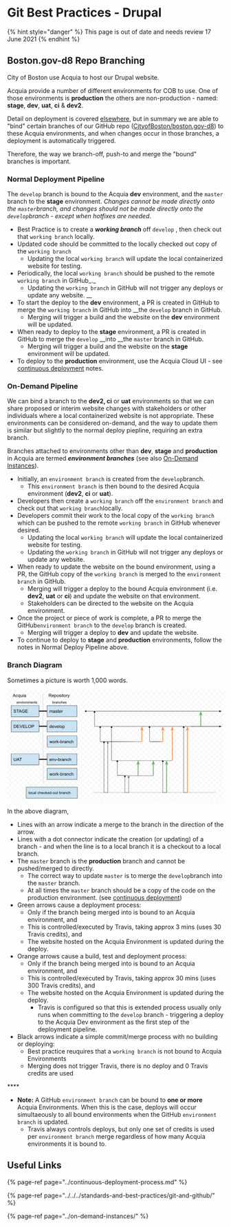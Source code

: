 # Git Best Practices - Drupal

{% hint style="danger" %}
This page is out of date and needs review 17 June 2021
{% endhint %}

## Boston.gov-d8 Repo Branching

City of Boston use Acquia to host our Drupal website.

Acquia provide a number of different environments for COB to use. One of those environments is **production** the others are non-production - named: **stage**, **dev**, **uat**, **ci** & **dev2**.

Detail on deployment is covered [elsewhere](../continuous-deployment-process.md), but in summary we are able to "bind" certain branches of our GitHub repo \([CityofBoston/boston.gov-d8](https://github.com/CityOfBoston/boston.gov-d8)\) to these Acquia environments, and when changes occur in those branches, a deployment is automatically triggered.

Therefore, the way we branch-off, push-to and merge the "bound" branches is important.

### Normal Deployment Pipeline

The `develop` branch is bound to the Acquia **dev** environment, and the `master` branch to the **stage** environment. _Changes cannot be made directly onto the `master`branch, and changes should not be made directly onto the `develop`branch - except when hotfixes are needed_.

* Best Practice is to create a _**working branch**_ off `develop` , then check out that `working branch` locally. 
* Updated code should be committed to the locally checked out copy of the `working branch` 
  * Updating the local `working branch` will update the local containerized website for testing.
* Periodically, the local `working branch` should be pushed to the remote `working branch` in GitHub_._ 
  * Updating the `working branch` in GitHub will not trigger any deploys or update any website.  __
* To start the deploy to the **dev** environment,  a PR is created in GitHub to merge the `working branch` in GitHub into __the `develop` branch in GitHub. 
  * Merging will trigger a build and the website on the **dev** environment will be updated.
* When ready to deploy to the **stage** environment,  a PR is created in GitHub to merge the `develop` __into __the `master` branch in GitHub. 
  * Merging will trigger a build and the website on the **stage** environment will be updated.
* To deploy to the **production** environment, use the Acquia Cloud UI - see [continuous deployment](../continuous-deployment-process.md#deploy-to-production) notes.

### On-Demand Pipeline

We can bind a branch to the **dev2, ci** or **uat** environments so that we can share proposed or interim website changes with stakeholders or other individuals where a local containerized website is not appropriate.  These environments can be considered on-demand, and the way to update them is similar but slightly to the normal deploy piepline, requiring an extra branch.

Branches attached to environments other than **dev**, **stage** and **production** in Acquia are termed _**environment branches**_  \(see also [On-Demand Instances](../on-demand-instances/)\). 

* Initially, an `environment branch` is created from the `develop`branch. 
  * This `environment branch` is then bound to the desired Acquia environment \(**dev2**, **ci** or **uat**\). 
* Developers then create a `working branch` off the `environment branch` and check out that `working branch`locally.  
* Developers commit their work to the local copy of the `working branch` which can be pushed to the remote `working branch` in GitHub whenever desired. 
  * Updating the local `working branch` will update the local containerized website for testing.
  * Updating the `working branch` in GitHub will not trigger any deploys or update any website.  
* When ready to update the website on the bound environment, using a PR, the GitHub copy of the `working branch` is merged to the `environment branch` in GitHub. 
  * Merging will trigger a deploy to the bound Acquia environment \(i.e. **dev2**, **uat** or **ci**\) and update the website on that environment.  
  * Stakeholders can be directed to the website on the Acquia environment.
* Once the project or piece of work is complete, a PR to merge the GitHub`environment branch` to the `develop` branch is created. 
  * Merging will trigger a deploy to **dev** and update the website.
* To continue to deploy to **stage** and **production** environments, follow the notes in Normal Deploy Pipeline above.

### Branch Diagram

Sometimes a picture is worth 1,000 words.

![Example Git Branch Usage](../../../.gitbook/assets/image%20%2827%29.png)

In the above diagram, 

* Lines with an arrow indicate a merge to the branch in the direction of the arrow.
* Lines with a dot connector indicate the creation \(or updating\) of a branch - and when the line is to a local branch it is a checkout to a local branch.
* The `master` branch is the **production** branch and cannot be pushed/merged to directly. 
  * The correct way to update `master` is to merge the `develop`branch into the `master` branch.  
  * At all times the `master` branch should be a copy of the code on the production environment. \(see [continuous deployment](../continuous-deployment-process.md#deploy-to-staging-includes-automated-testing)\)
* Green arrows cause a deployment process:
  * Only if the branch being merged into is bound to an Acquia environment, and 
  * This is controlled/executed  by Travis, taking approx 3 mins \(uses 30 Travis credits\), and
  * The website hosted on the Acquia Environment is updated during the deploy.
* Orange arrows cause a build, test and deployment process:
  * Only if the branch being merged into is bound to an Acquia environment, and
  * This is controlled/executed by Travis, taking approx 30 mins \(uses 300 Travis credits\), and
  * The website hosted on the Acquia Environment is updated during the deploy.
    * Travis is configured so that this is extended process usually only runs when committing to the `develop` branch - triggering a deploy to the Acquia Dev environment as the first step of the deployment pipeline.
* Black arrows indicate a simple commit/merge process with no building or deploying:
  * Best practice reuquires that a `working branch` is not bound to Acquia Environments
  * Merging does not trigger Travis, there is no deploy and 0 Travis credits are used

\*\*\*\*

* **Note:** A GitHub `environment branch` can be bound to **one or more** Acquia Environments. When this is the case, deploys will occur simultaeously to all bound environments when the GitHub `environment branch` is updated.
  * Travis always controls deploys, but only one set of credits is used per `environment branch` merge regardless of how many Acquia environments it is bound to.

## Useful Links

{% page-ref page="../continuous-deployment-process.md" %}

{% page-ref page="../../../standards-and-best-practices/git-and-github/" %}

{% page-ref page="../on-demand-instances/" %}



